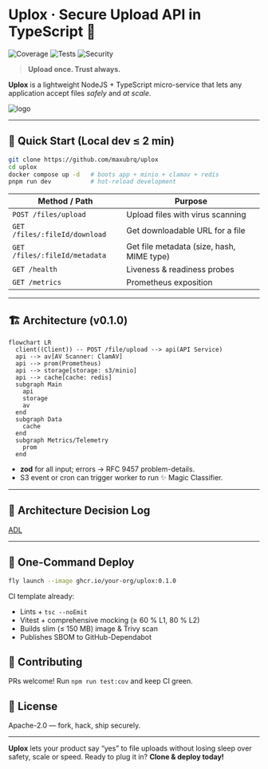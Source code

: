 # Uplox · Secure Upload API in TypeScript 🚀
![Coverage](https://img.shields.io/badge/coverage-92.88%25-brightgreen) ![Tests](https://img.shields.io/badge/tests-passed-brightgreen)
![Security](https://img.shields.io/badge/security-2%20medium-yellow)

> **Upload once. Trust always.**

**Uplox** is a lightweight NodeJS + TypeScript micro-service that lets any application accept files _safely_ and _at scale_.

![logo](https://dummyimage.com/600x140/000/fff&text=Uplox)<!-- placeholder -->

---

## 🏃 Quick Start (Local dev ≤ 2 min)

```bash
git clone https://github.com/maxubrq/uplox
cd uplox
docker compose up -d   # boots app + minio + clamav + redis
pnpm run dev           # hot-reload development
```

| Method / Path                    | Purpose                                    |
|----------------------------------|--------------------------------------------|
| `POST /files/upload`             | Upload files with virus scanning          |
| `GET /files/:fileId/download`    | Get downloadable URL for a file           |
| `GET /files/:fileId/metadata`    | Get file metadata (size, hash, MIME type) |
| `GET /health`                    | Liveness & readiness probes                |
| `GET /metrics`                   | Prometheus exposition                      |

---

## 🏗 Architecture (v0.1.0)

```mermaid
flowchart LR
  client((Client)) -- POST /file/upload --> api(API Service)
  api --> av[AV Scanner: ClamAV]
  api --> prom(Prometheus)
  api --> storage[storage: s3/minio]
  api --> cache[cache: redis]
  subgraph Main
    api
    storage
    av
  end
  subgraph Data
    cache
  end
  subgraph Metrics/Telemetry
    prom
  end
```

- **zod** for all input; errors → RFC 9457 problem-details.
- S3 event or cron can trigger worker to run ✨ Magic Classifier.

---

## 🤔 Architecture Decision Log

[ADL](./docs/ADL.md)

---

## 🚀 One-Command Deploy

```bash
fly launch --image ghcr.io/your-org/uplox:0.1.0
```

CI template already:

- Lints + `tsc --noEmit`
- Vitest + comprehensive mocking (≥ 60 % L1, 80 % L2)
- Builds slim (≤ 150 MB) image & Trivy scan
- Publishes SBOM to GitHub-Dependabot

## 🤝 Contributing

PRs welcome! Run `npm run test:cov` and keep CI green.

## 📝 License

Apache-2.0 — fork, hack, ship securely.

---

**Uplox** lets your product say “yes” to file uploads without losing sleep over safety, scale or speed. Ready to plug it in? **Clone & deploy today!**
